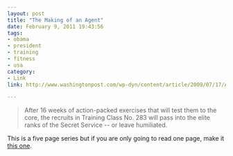 ```yaml
---
layout: post
title: "The Making of an Agent"
date: February 9, 2011 19:43:56
tags:
- obama
- president
- training
- fitness
- usa
category:
- Link
link: http://www.washingtonpost.com/wp-dyn/content/article/2009/07/17/AR2009071701785.html

---
```


>After 16 weeks of action-packed exercises that will test them to the core, the recruits in Training Class No. 283 will pass into the elite ranks of the Secret Service -- or leave humiliated.

This is a five page series but if you are only going to read one page, make it [this one](http://www.washingtonpost.com/wp-dyn/content/article/2009/07/17/AR2009071701785_5.html).
